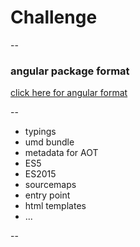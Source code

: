 # Challenge

--

### angular package format
[click here for angular format](https://docs.google.com/document/d/1CZC2rcpxffTDfRDs6p1cfbmKNLA6x5O-NtkJglDaBVs/edit)

--

* <!-- .element: class="fragment" -->typings
* <!-- .element: class="fragment" -->umd bundle
* <!-- .element: class="fragment" -->metadata for AOT
* <!-- .element: class="fragment" -->ES5
* <!-- .element: class="fragment" -->ES2015
* <!-- .element: class="fragment" -->sourcemaps
* <!-- .element: class="fragment" -->entry point
* <!-- .element: class="fragment" -->html templates
* <!-- .element: class="fragment" -->...

--
<!-- .slide: data-background="img/math.gif" -->
